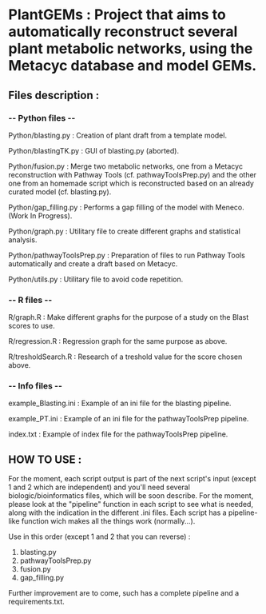 # PlantGEMs : Project that aims to automatically reconstruct several plant metabolic networks, using the Metacyc database and model GEMs.


## Files description :

### -- Python files --

Python/blasting.py : Creation of plant draft from a template model.

Python/blastingTK.py : GUI of blasting.py (aborted).

Python/fusion.py : Merge two metabolic networks, one from a Metacyc reconstruction with Pathway Tools (cf. pathwayToolsPrep.py) and the other one from an homemade script which is reconstructed based on an already curated model (cf. blasting.py).

Python/gap_filling.py : Performs a gap filling of the model with Meneco. (Work In Progress).

Python/graph.py : Utilitary file to create different graphs and statistical analysis.

Python/pathwayToolsPrep.py : Preparation of files to run Pathway Tools automatically and create a draft based on Metacyc.

Python/utils.py : Utilitary file to avoid code repetition.

### -- R files --

R/graph.R : Make different graphs for the purpose of a study on the Blast scores to use.

R/regression.R : Regression graph for the same purpose as above.

R/tresholdSearch.R : Research of a treshold value for the score chosen above.

### -- Info files --

example_Blasting.ini : Example of an ini file for the blasting pipeline.

example_PT.ini : Example of an ini file for the pathwayToolsPrep pipeline.

index.txt : Example of index file for the pathwayToolsPrep pipeline.


## HOW TO USE :

For the moment, each script output is part of the next script's input (except 1 and 2 which are independent) and you'll need several biologic/bioinformatics files, which will be soon describe. For the moment, please look at the "pipeline" function in each script to see what is needed, along with the indication in the different .ini files.
Each script has a pipeline-like function wich makes all the things work (normally...).

Use in this order (except 1 and 2 that you can reverse) :
1. blasting.py
2. pathwayToolsPrep.py
3. fusion.py
4. gap_filling.py

Further improvement are to come, such has a complete pipeline and a requirements.txt.
